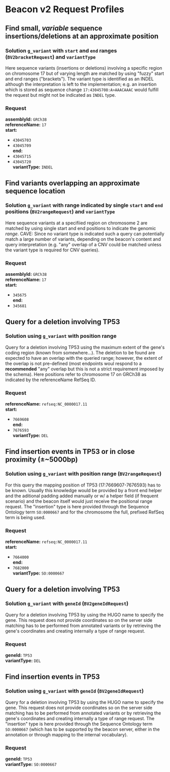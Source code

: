 # Beacon v2 Request Profiles



## Find small, _variable_ sequence insertions/deletions at an approximate position
### Solution `g_variant` with `start` and `end` ranges (`BV2bracketRequest`) and `variantType`
Here sequence variants (insertions or deletions) involving a specific region on chromosome 17 but of varying length are matched by using "fuzzy" start  and end ranges ("brackets"). The variant type is identified as an INDEL although the interpretation is left to the implementation; e.g. an insertion which is stored as sequence change `17:43045708:A>AAACAAAC` would fulfill the request but might not be indicated as `INDEL` type.
### Request 
**assemblyId:** `GRCh38`    
**referenceName:** `17`    
**start:**     
* `43045703    `
* `43045709`        
**end:**     
* `43045715    `
* `43045720`        
**variantType:** `INDEL`    


## Find variants overlapping an approximate sequence location
### Solution `g_variant` with range indicated by single `start` and `end` positions (`BV2rangeRequest`) and `variantType`
Here sequence variants at a specifiied region on chromosome 2 are matched by using single start and end positions to indicate the genomic *range*.
CAVE: Since no variant type is indicated such a query can potentially match a large number of variants, depending on the beacon's content and query interpretation (e.g. "any" overlap of a CNV could be matched unless the variant type is required for CNV queries).
### Request 
**assemblyId:** `GRCh38`    
**referenceName:** `17`    
**start:**     
* `345675`        
**end:**     
* `345681`        


## Query for a deletion involving TP53
### Solution using `g_variant` with position range
Query for a deletion involving TP53 using the maximum extent of the gene's coding region (known from somewhere...). The deletion to be found are expected to have an overlap with the queried range; however, the extent of the overlap is not pre-defined (most endpoints woul respond to a **recommended** "any" overlap but this is not a strict requirement imposed by the schema). Here positions refer to chromosome 17 on GRCh38 as indicated by the referenceName RefSeq ID.
### Request 
**referenceName:** `refseq:NC_0000017.11`    
**start:**     
* `7669608`        
**end:**     
* `7676593`        
**variantType:** `DEL`    


## Find insertion events in TP53 or in close proximity (±~5000bp)
### Solution using `g_variant` with position range (`BV2rangeRequest`)
For this query the mapping position of TP53 (17:7669607-7676593) has to be known. Usually this knowledge would be provided by a front end helper and the aditional padding added manually or w/ a helper field (if frequent scenario) and the beacon itself would just receive the positional range request.
The "insertion" type is here provided through the Sequence Ontology term `SO:0000667` and for the chromosome the full, prefixed RefSeq term is being used.
### Request 
**referenceName:** `refseq:NC_0000017.11`    
**start:**     
* `7664000`        
**end:**     
* `7682000`        
**variantType:** `SO:0000667`    


## Query for a deletion involving TP53
### Solution `g_variant` with `geneId` (`BV2geneIdRequest`)
Query for a deletion involving TP53 by using the HUGO name to specify the gene. This request does not provide coordinates so on the server side matching has to be performed from annotated variants or by retrieving the gene's coordinates and creating internally a type of range request.
### Request 
**geneId:** `TP53`    
**variantType:** `DEL`    


## Find insertion events in TP53
### Solution using `g_variant` with `geneId` (`BV2geneIdRequest`)
Query for a deletion involving TP53 by using the HUGO name to specify the gene. This request does not provide coordinates so on the server side matching has to be performed from annotated variants or by retrieving the gene's coordinates and creating internally a type of range request.
The "insertion" type is here provided through the Sequence Ontology term `SO:0000667` (which has to be supported by the beacon server, either in the annotation or through mapping to the internal vocabulary).
### Request 
**geneId:** `TP53`    
**variantType:** `SO:0000667`    
